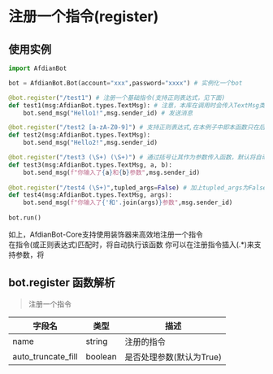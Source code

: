 # 注册一个指令(register)
## 使用实例
```python
import AfdianBot

bot = AfdianBot.Bot(account="xxx",password="xxxx") # 实例化一个bot

@bot.register("/test1") # 注册一个基础指令(支持正则表达式，见下面)
def test1(msg:AfdianBot.types.TextMsg): # 注意，本库在调用时会传入TextMsg类型的消息对象(一些情况除外)!
    bot.send_msg("Hello1!",msg.sender_id) # 发送消息

@bot.register("/test2 [a-zA-Z0-9]") # 支持正则表达式,在本例子中即本函数只在后面一项为纯字母+数字时才执行
def test2(msg:AfdianBot.types.TextMsg):
    bot.send_msg("Hello2!",msg.sender_id)

@bot.register("/test3 (\S+) (\S+)") # 通过括号让其作为参数传入函数，默认将自动对过多/过少参数处理(取舍/填充)
def test3(msg:AfdianBot.types.TextMsg, a, b): 
    bot.send_msg(f"你输入了{a}和{b}参数",msg.sender_id)
    
@bot.register("/test4 (\S+)",tupled_args=False) # 加上tupled_args为False可以让参数作为元组传入
def test4(msg:AfdianBot.types.TextMsg, args):
    bot.send_msg(f"你输入了{'和'.join(args)}参数",msg.sender_id)
    
bot.run()
```  
如上，AfdianBot-Core支持使用装饰器来高效地注册一个指令  
在指令(或正则表达式)匹配时，将自动执行该函数
你可以在注册指令插入(.*)来支持参数，将

## bot.register 函数解析

> 注册一个指令

| 字段名                | 类型      | 描述              |
|--------------------|---------|-----------------|
| name               | string  | 注册的指令           |
| auto_truncate_fill | boolean | 是否处理参数(默认为True) |